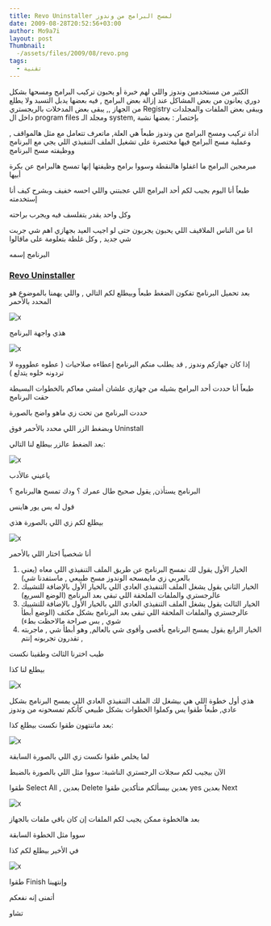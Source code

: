 ```yaml
---
title: Revo Uninstaller لمسح البرامج من وندوز
date: 2009-08-28T20:52:56+03:00
author: Mo9a7i
layout: post
Thumbnail:
  -/assets/files/2009/08/revo.png
tags:
  - تقنية
---
```


الكثير من مستخدمين وندوز واللي لهم خبرة أو يحبون تركيب البرامج ومسحها بشكل دوري يعانون من بعض المشاكل عند إزالة بعض البرامج , فيه بعضها يدبل التسبد ولا يطلع من الجهاز ,, يبقى بعض المدخلات بالريجستري Registry ويبقى بعض الملفات والمجلدات داخل ال program files ومجلد الـ system, بإختصار : بعضها نشبة

أداة تركيب ومسح البرامج من وندوز طبعاً هي العلة, ماتعرف تتعامل مع مثل هالمواقف , وعملية مسح البرامج فيها مختصرة على تشغيل الملف التنفيذي اللي يجي مع البرنامج ووظيفته مسح البرنامج

مبرمجين البرامج ما اغفلوا هالنقطة وسووا برامج وظيفتها إنها تمسح هالبرامج عن بكرة أبيها

طبعاً أنا اليوم بجيب لكم أحد البرامج اللي عجبتني واللي احسه خفيف وبشرح كيف أنا إستخدمته

وكل واحد يقدر يتفلسف فيه ويجرب براحته

انا من الناس الملاقيف اللي يحبون يجربون حتى لو اجيب العيد بجهازي اهم شي جربت شي جديد , وكل غلطة بتعلومة على ماقالوا

البرنامج إسمه

### [Revo Uninstaller](http://www.revouninstaller.com/)

بعد تحميل البرنامج تفكون الضغط طبعاً وبيطلع لكم التالي , واللي يهمنا بالموضوع هو المحدد بالأحمر

![x](/assets/files/2009/08/revo2.png)

هذي واجهة البرنامج

![x](/assets/files/2009/08/revo3.png)

إذا كان جهازكم وندوز , قد يطلب منكم البرنامج إعطاءه صلاحيات ( عطوه عطوووه لا تردونه خلوه يتدلع )

طبعاً أنا حددت أحد البرامج بشيله من جهازي علشان أمشي معاكم بالخطوات البسيطة حقت البرنامج

حددت البرنامج من تحت زي ماهو واضح بالصورة

وبضغط الزر اللي محدد بالأحمر فوق Uninstall

بعد الضغط عالزر بيطلع لنا التالي:

![x](/assets/files/2009/08/revo4.png)

ياعيني عالأدب

البرنامج يستأذن, يقول صحيح طال عمرك ؟ ودك تمسح هالبرنامج ؟

قول له يس يور هاينس

بيطلع لكم زي اللي بالصورة هذي

![x](/assets/files/2009/08/revo5.png)

أنا شخصياً اختار اللي بالأحمر

1. الخيار الأول يقول لك نمسح البرنامج عن طريق الملف التنفيذي اللي معاه (يعني بالعربي زي مايمسحه الوندوز مسح طبيعي , ماستفدنا شي)
2. الخيار الثاني يقول يشغل الملف التنفيذي العادي اللي بالخيار الأول بالإضافة للتشييك عالرجستري والملفات الملحقة اللي تبقى بعد البرنامج (الوضع السريع)
3. الخيار الثالث يقول يشغل الملف التنفيذي العادي اللي بالخيار الأول بالإضافة للتشييك عالرجستري والملفات الملحقة اللي تبقى بعد البرنامج بشكل مكثف (الوضع أبطأ شوي , بس صراحة مالاحظت بطء)
4. الخيار الرابع يقول يمسح البرنامج بأقصى وأقوى شي بالعالم, وهو أبطأ شي , ماجربته , تقدرون تجربونه إنتم

طيب اخترنا الثالث وطقينا نكست

بيطلع لنا كذا

![x](/assets/files/2009/08/revo6.png)

هذي أول خطوة اللي هي بيشغل لك الملف التنفيذي العادي اللي يمسح البرنامج بشكل عادي, طبعاً طقوا يس وكملوا الخطوات بشكل طبيعي كأنكم تمسحونه من وندوز

بعد ماتنتهون طقوا نكست بيطلع كذا:

![x](/assets/files/2009/08/revo7.png)

لما يخلص طقوا نكست زي اللي بالصورة السابقة

الآن بيجيب لكم سجلات الرجستري الناشبة: سووا مثل اللي بالصورة بالضبط

طقوا Select All , بعدين Delete بعدين بيسألكم متأكدين طقوا yes بعدين Next

![x](/assets/files/2009/08/revo8.png)

بعد هالخطوة ممكن يجيب لكم الملفات إن كان باقي ملفات بالجهاز

سووا مثل الخطوة السابقة

في الأخير بيطلع لكم كذا

![x](/assets/files/2009/08/revo9.png)

طقوا Finish وإنتهينا

أتمنى إنه نفعكم

تشاو
